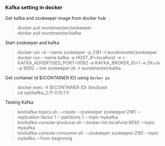 ### Kafka setting in docker
Get kafka and zookeeper image from docker hub
> docker pull wurstmeister/zookeeper  
> docker pull wurstmeister/kafka  
   
Start zookeeper and kafka  
> docker run -d --name zookeeper -p 2181 -t wurstmeister/zookeeper  
> docker run --name kafka -e HOST_IP=localhost -e > KAFKA_ADVERTISED_PORT=9092 -e KAFKA_BROKER_ID=1 -e ZK=zk -p 9092 --link zookeeper:zk -t wurstmeister/kafka  

Get container id  ${CONTAINER ID} using `docker ps `
>docker exec -it ${CONTAINER ID} /bin/bash  
>cd opt/kafka_2.11-0.10.1.1/   

Testing Kafka  
>bin/kafka-topics.sh --create --zookeeper zookeeper:2181 --replication-factor 1 --partitions 1 --topic mykafka   
>bin/kafka-console-producer.sh --broker-list localhost:9092 --topic mykafka   
>bin/kafka-console-consumer.sh --zookeeper zookeeper:2181 --topic mykafka --from-beginning 
